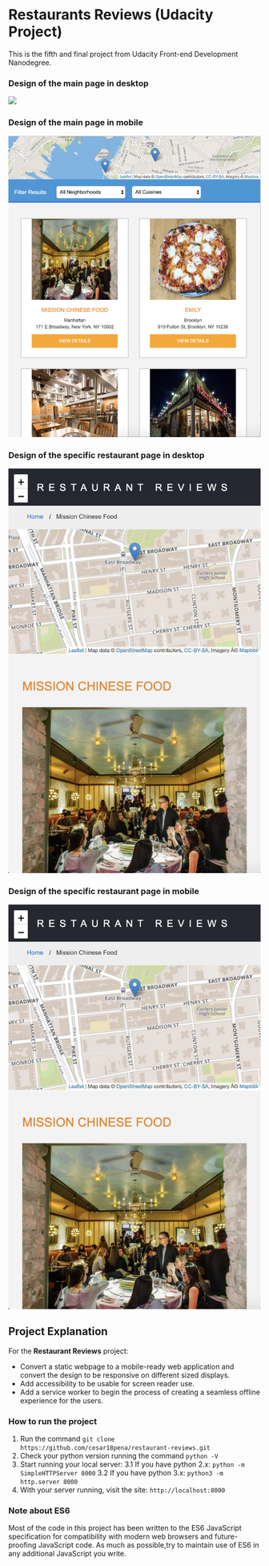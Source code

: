 # Restaurants Reviews (Udacity Project)
This is the fifth and final project from Udacity Front-end Development Nanodegree.

### Design of the main page in desktop
![](img/main-page-desktop.png)

### Design of the main page in mobile
![](img/main-page-mobile.png)

### Design of the specific restaurant page in desktop
![](img/restaurant-item-mobile.png)

### Design of the specific restaurant page in mobile
![](img/restaurant-item-mobile.png)

## Project Explanation
For the **Restaurant Reviews** project: 
- Convert a static webpage to a mobile-ready web application and convert the design to be responsive on different sized displays.
- Add accessibility to be usable for screen reader use. 
- Add a service worker to begin the process of creating a seamless offline experience for the users.

### How to run the project
1. Run the command `git clone https://github.com/cesar18pena/restaurant-reviews.git `
2. Check your python version running the command `python -V`
3. Start running your local server:
3.1 If you have python 2.x: `python -m SimpleHTTPServer 8000`
3.2 If you have python 3.x: `python3 -m http.server 8000`
4. With your server running, visit the site: `http://localhost:8000`

### Note about ES6
Most of the code in this project has been written to the ES6 JavaScript specification for compatibility with modern web browsers and future-proofing JavaScript code. As much as possible,try to maintain use of ES6 in any additional JavaScript you write.
